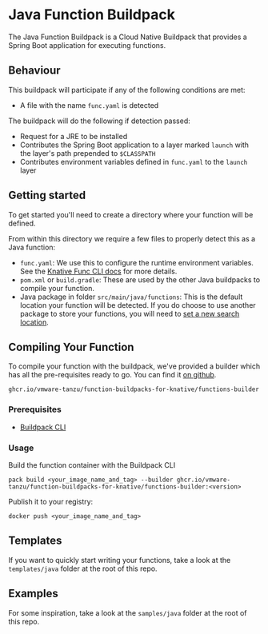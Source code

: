 # Java Function Buildpack

The Java Function Buildpack is a Cloud Native Buildpack that provides a Spring Boot application for executing functions.

## Behaviour
This buildpack will participate if any of the following conditions are met:
* A file with the name `func.yaml` is detected

The buildpack will do the following if detection passed:
* Request for a JRE to be installed
* Contributes the Spring Boot application to a layer marked `launch` with the layer's path prepended to `$CLASSPATH`
* Contributes environment variables defined in `func.yaml` to the `launch` layer

## Getting started
To get started you'll need to create a directory where your function will be defined.

From within this directory we require a few files to properly detect this as a Java function:
* `func.yaml`: We use this to configure the runtime environment variables. See the [Knative Func CLI docs](https://github.com/knative-sandbox/kn-plugin-func/blob/main/docs/guides/func_yaml.md) for more details.
* `pom.xml` or `build.gradle`: These are used by the other Java buildpacks to compile your function.
* Java package in folder `src/main/java/functions`: This is the default location your function will be detected. If you do choose to use another package to store your functions, you will need to [set a new search location](#TODO).

## Compiling Your Function
To compile your function with the buildpack, we've provided a builder which has all the pre-requisites ready to go.
You can find it [on github](https://github.com/vmware-tanzu/function-buildpacks-for-knative/pkgs/container/function-buildpacks-for-knative%2Ffunctions-builder).

```
ghcr.io/vmware-tanzu/function-buildpacks-for-knative/functions-builder
```

### Prerequisites
* [Buildpack CLI](https://buildpacks.io/docs/tools/pack/)

### <a name="usage"></a> Usage
Build the function container with the Buildpack CLI
```
pack build <your_image_name_and_tag> --builder ghcr.io/vmware-tanzu/function-buildpacks-for-knative/functions-builder:<version>
```

Publish it to your registry:
```
docker push <your_image_name_and_tag>
```

## Templates
If you want to quickly start writing your functions, take a look at the `templates/java` folder at the root of this repo.

## Examples
For some inspiration, take a look at the `samples/java` folder at the root of this repo.
